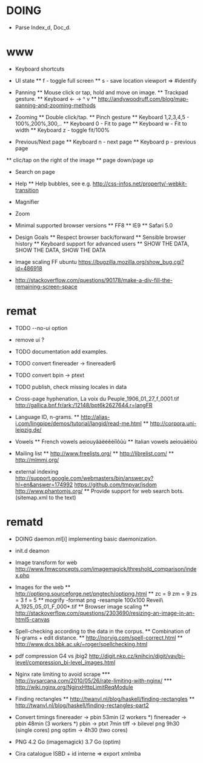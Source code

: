# DOING
* Parse Index_d, Doc_d.

# www

* Keyboard shortcuts
* UI state
** f - toggle full screen
** s - save location viewport => #identify

* Panning
** Mouse click or tap, hold and move on image.
** Trackpad gesture. 
** Keyboard <- -> ^ v 
** http://andywoodruff.com/blog/map-panning-and-zooming-methods

* Zooming
** Double click/tap.
** Pinch gesture
** Keyboard 1,2,3,4,5 - 100%,200%,300,..
** Keyboard 0 - Fit to page
** Keyboard w - Fit to width
** Keyboard z - toggle fit/100% 

* Previous/Next page
** Keyboard n - next page
** Keyboard p - previous page

** clic/tap on the right of the image
** page down/page up

* Search on page
* Help 
** Help bubbles, see e.g. http://css-infos.net/property/-webkit-transition

* Magnifier
* Zoom 
* Minimal supported browser versions
** FF8
** IE9
** Safari 5.0

* Design Goals
** Respect browser back/forward 
** Sensible browser history
** Keyboard support for advanced users
** SHOW THE DATA, SHOW THE DATA, SHOW THE DATA

* Image scaling FF ubuntu https://bugzilla.mozilla.org/show_bug.cgi?id=486918
* http://stackoverflow.com/questions/90178/make-a-div-fill-the-remaining-screen-space

# remat

* TODO --no-ui option
* remove ui ? 
* TODO documentation add examples. 
* TODO convert finereader -> finereader6
* TODO convert bpin -> ptext 
* TODO publish, check missing locales in data
* Cross-page hyphenation,
  La voix du Peuple_1906_01_27_f_0001.tif
  http://gallica.bnf.fr/ark:/12148/bpt6k2627644.r=langFR

* Language ID, n-grams.
** http://alias-i.com/lingpipe/demos/tutorial/langid/read-me.html
** http://corpora.uni-leipzig.de/

* Vowels
** French vowels aeiouyâàëéêèïîôûù
** Italian vowels aeiouàèìòù	

* Mailing list
** http://www.freelists.org/
** http://librelist.com/
** http://mlmmj.org/

* external indexing
http://support.google.com/webmasters/bin/answer.py?hl=en&answer=174992
https://github.com/tmpvar/jsdom
http://www.phantomjs.org/
** Provide support for web search bots. (sitemap.xml to the text)  

# rematd

* DOING daemon.ml[i] implementing basic daemonization.
* init.d deamon
* Image transform for web
  http://www.fmwconcepts.com/imagemagick/threshold_comparison/index.php
* Images for the web
** http://optipng.sourceforge.net/pngtech/optipng.html
**  zc = 9  zm = 9  zs = 3  f = 5
** mogrify -format png -resample 100x100 Reveil\ A_1925_05_01_F_000*.tif
** Browser image scaling
** http://stackoverflow.com/questions/2303690/resizing-an-image-in-an-html5-canvas

* Spell-checking according to the data in the corpus. 
** Combination of N-grams + edit distance.
** http://norvig.com/spell-correct.html
** http://www.dcs.bbk.ac.uk/~roger/spellchecking.html

* pdf compression G4 vs jbig2
http://digit.nkp.cz/knihcin/digit/vav/bi-level/compression_bi-level_images.html

* Nginx rate limiting to avoid scrape
*** http://sysarcana.com/2010/05/26/rate-limiting-with-nginx/
*** http://wiki.nginx.org/NginxHttpLimitReqModule
    
* Finding rectangles 
** http://twanvl.nl/blog/haskell/finding-rectangles
** http://twanvl.nl/blog/haskell/finding-rectangles-part2

* Convert timings
finereader -> pbin 53min (2 workers *)
finereader -> pbin 48min (3 workers *)
pbin -> ptxt 7min
tiff -> bilevel png 9h30 (single cores)
png optim -> 4h30 (two cores)

* PNG 4.2 Go (imagemagick) 3.7 Go (optim)
* Cira catalogue ISBD + id interne => export xmlmba
